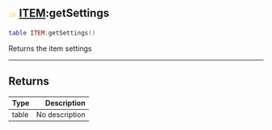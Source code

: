 ## ![shared](../../.gitbook/assets/shared.png) [ITEM](./readme/item.md):getSettings

```lua
table ITEM:getSettings()
```

Returns the item settings

------
## Returns

| Type   | Description |
| ------ | ----------: |
| table | No description |

